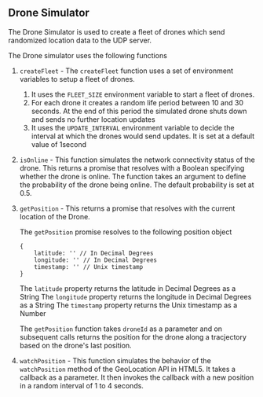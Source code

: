 ## Drone Simulator
The Drone Simulator is used to create a fleet of drones which send randomized location data to the UDP server.

The Drone simulator uses the following functions

1. `createFleet` - The `createFleet` function uses a set of environment variables to setup a fleet of drones. 
    1. It uses the `FLEET_SIZE` environment variable to start a fleet of drones.
    2. For each drone it creates a random life period between 10 and 30 seconds. At the end of this period the simulated drone shuts down and sends no further location updates
    3. It uses the `UPDATE_INTERVAL` environment variable to decide the interval at which the drones would send updates. It is set at a default value of 1second

2. `isOnline` - This function simulates the network connectivity status of the drone. This returns a promise that resolves with a Boolean specifying whether the drone is online. The function takes an argument to define the probability of the drone being online. The default probability is set at 0.5. 

3. `getPosition` - This returns a promise that resolves with the current location of the Drone.
    
    The `getPosition` promise resolves to the following position object
    ```
    {
        latitude: '' // In Decimal Degrees
        longitude: '' // In Decimal Degrees
        timestamp: '' // Unix timestamp
    }
    ```

    The `latitude` property returns the latitude in Decimal Degrees as a String
    The `longitude` property returns the longitude in Decimal Degrees as a String
    The `timestamp` property returns the Unix timestamp as a Number

    The `getPosition` function takes `droneId` as a parameter and on subsequent calls returns the position for the drone along a tracjectory based on the drone's last position.

4. `watchPosition` - This function simulates the behavior of the `watchPosition` method of the GeoLocation API in HTML5. It takes a callback as a parameter. It then invokes the callback with a new position in a random interval of 1 to 4 seconds. 